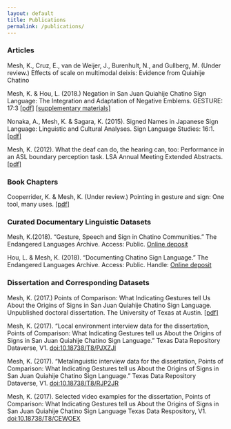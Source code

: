 ```yaml
---
layout: default
title: Publications
permalink: /publications/
---
```


### Articles

Mesh, K., Cruz, E., van de Weijer, J., Burenhult, N., and Gullberg, M.  (Under review.) Effects of scale on multimodal deixis: Evidence from Quiahije Chatino

Mesh, K. & Hou, L. (2018.) Negation in San Juan Quiahije Chatino Sign Language: 
The Integration and Adaptation of Negative Emblems. GESTURE: 17:3 [[pdf]](/PDFs/20191125_Mesh&Hou_Negation_SJQCSL.pdf) [[supplementary materials]](https://doi.org/10.18738/T8/XUX25E)

Nonaka, A., Mesh, K. & Sagara, K. (2015). Signed Names in Japanese Sign Language: 
Linguistic and Cultural Analyses. Sign Language Studies: 16:1. [[pdf]](/PDFs/SN_JSL.pdf) 

Mesh, K. (2012). What the deaf can do, the hearing can, too: Performance in an ASL 
boundary perception task. LSA Annual Meeting Extended Abstracts. 
[[pdf]](/PDFs/2012_LSA_Abstract.pdf)

### Book Chapters

Cooperrider, K. & Mesh, K. (Under review.) Pointing in gesture and sign: One tool, many uses. [[pdf]](https://psyarxiv.com/k3zpw)


### Curated Documentary Linguistic Datasets

Mesh, K.(2018). “Gesture, Speech and Sign in Chatino Communities.” 
The Endangered Languages Archive. Access: Public. [Online deposit](https://elar.soas.ac.uk/Collection/MPI1053087)

Hou, L. & Mesh, K.  (2018). “Documenting Chatino Sign Language.” 
The Endangered Languages Archive. Access: Public. Handle: [Online deposit](https://elar.soas.ac.uk/Collection/MPI1031992)
  

### Dissertation and Corresponding Datasets

Mesh, K. (2017.) Points of Comparison: What Indicating Gestures tell
Us About the Origins of Signs in San Juan Quiahije
Chatino Sign Language. Unpublished doctoral dissertation. The University of Texas at Austin. 
[[pdf]](/PDFs/MESH-DISSERTATION-2017.pdf)

Mesh, K. (2017). “Local environment interview data for the dissertation, Points of Comparison: 
What Indicating Gestures tell us About the Origins of Signs in San Juan Quiahije Chatino Sign Language.” Texas Data Repository Dataverse, V1. 
[doi:10.18738/T8/PJXZJI](https://doi.org/doi:10.18738/T8/PJXZJI)

Mesh, K. (2017). “Metalinguistic interview data for the dissertation, Points of Comparison: 
What Indicating Gestures tell us About the Origins of Signs in San Juan Quiahije Chatino Sign Language.” 
Texas Data Repository Dataverse, V1. [doi:10.18738/T8/RJP2JR](https://doi.org/doi:10.18738/T8/RJP2JR)

Mesh, K. (2017). Selected video examples for the dissertation, Points of Comparison: What Indicating 
Gestures tell us About the Origins of Signs in San Juan Quiahije Chatino Sign Language
Texas Data Respository, V1. [doi:10.18738/T8/CEWOEX](https://doi.org/doi:10.18738/T8/CEWOEX)


